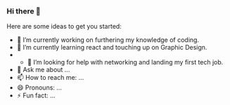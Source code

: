 ### Hi there 👋



Here are some ideas to get you started:

- 🔭 I’m currently working on furthering my knowledge of coding.
- 🌱 I’m currently learning react and touching up on Graphic Design.
- - 🤔 I’m looking for help with networking and landing my first tech job.
- 💬 Ask me about ...
- 📫 How to reach me: ...
- 😄 Pronouns: ...
- ⚡ Fun fact: ...
